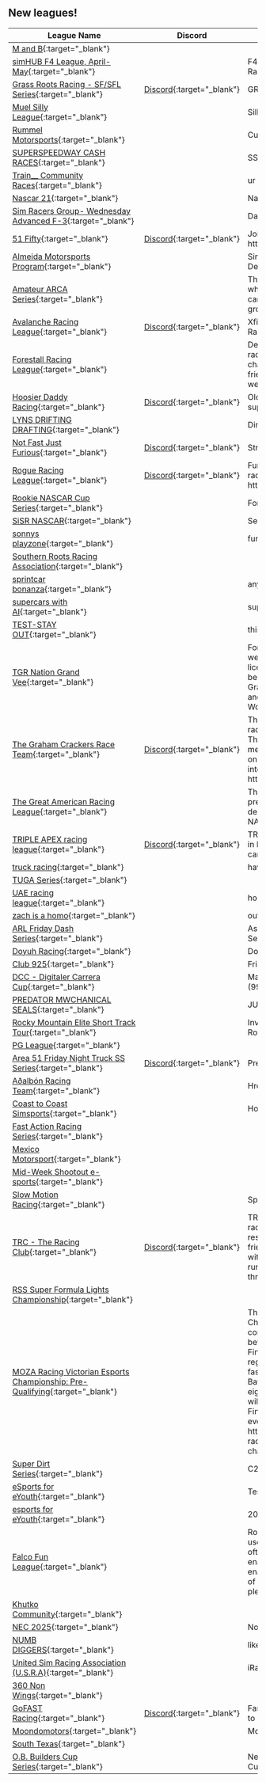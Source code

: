 ## New leagues!

| League Name | Discord | About |
|---------------------------------------------------------------------------------------------------------------------------------------------------------|----------------------------------------------------------------|------------------------------------------------------------------------------------------------------------------------------------------------------------------------------------------------------------------------------------------------------------------------------------------------------------------------------------------------------------------------------------------------------------------------------------------------------------------------------------------------------------------------------------------------------|
|[M and B](https://members.iracing.com/membersite/member/LeagueView.do?league=12440){:target="_blank"} | | |
|[simHUB F4 League, April\-May](https://members.iracing.com/membersite/member/LeagueView.do?league=12441){:target="_blank"} | |F4 Championship Presented By simHUB Race Lounge |
|[Grass Roots Racing \- SF/SFL Series](https://members.iracing.com/membersite/member/LeagueView.do?league=12446){:target="_blank"} |[Discord](https://discord.gg/grassrootsracing){:target="_blank"} |GRR Super Formula Multiclass Series |
|[Muel Silly League](https://members.iracing.com/membersite/member/LeagueView.do?league=12444){:target="_blank"} | |Silly League |
|[Rummel Motorsports](https://members.iracing.com/membersite/member/LeagueView.do?league=12447){:target="_blank"} | |Cup |
|[SUPERSPEEDWAY CASH RACES](https://members.iracing.com/membersite/member/LeagueView.do?league=12448){:target="_blank"} | |SS ONLY \. CASH PRIZES |
|[Train\_\_ Community Races](https://members.iracing.com/membersite/member/LeagueView.do?league=12443){:target="_blank"} | |ur cute |
|[Nascar 21](https://members.iracing.com/membersite/member/LeagueView.do?league=12442){:target="_blank"} | |Nascar |
|[Sim Racers Group\- Wednesday Advanced F\-3](https://members.iracing.com/membersite/member/LeagueView.do?league=12445){:target="_blank"} | |Dallara F\-3 Fixed |
|[51 Fifty](https://members.iracing.com/membersite/member/LeagueView.do?league=12460){:target="_blank"} |[Discord](https://discord.gg/HrhjNVRG){:target="_blank"} |Join the Discord\! https://discord\.gg/HrhjNVRG |
|[Almeida Motorsports Program](https://members.iracing.com/membersite/member/LeagueView.do?league=12450){:target="_blank"} | |Sim Drills For Real Life Technique Development |
|[Amateur ARCA Series](https://members.iracing.com/membersite/member/LeagueView.do?league=12453){:target="_blank"} | |This league was made so that amateurs who have leveled past being a rookie can show off their skills and potential growth\. |
|[Avalanche Racing League](https://members.iracing.com/membersite/member/LeagueView.do?league=12471){:target="_blank"} |[Discord](https://discord.gg/WQSbkCXu){:target="_blank"} |Xfinity Friday 8:30 EST\!   Join Discord To Race\! |
|[Forestall Racing League](https://members.iracing.com/membersite/member/LeagueView.do?league=12458){:target="_blank"} | |Developmental league for stock car road racing\. Meant to give oval drivers a chance to improve road racing skills in a friendly environment\. Beginners welcome\! |
|[Hoosier Daddy Racing](https://members.iracing.com/membersite/member/LeagueView.do?league=12454){:target="_blank"} |[Discord](https://discord.gg/6vkpUuG2){:target="_blank"} |Old school, white knuckle superspeedway racing league |
|[LYNS DRIFTING DRAFTING](https://members.iracing.com/membersite/member/LeagueView.do?league=12470){:target="_blank"} | |Dirt Asphalt |
|[Not Fast Just Furious](https://members.iracing.com/membersite/member/LeagueView.do?league=12469){:target="_blank"} |[Discord](https://discord.gg/kBqW3h5f){:target="_blank"} |Street Stocks\. Fixed setups |
|[Rogue Racing League](https://members.iracing.com/membersite/member/LeagueView.do?league=12451){:target="_blank"} |[Discord](https://discord.gg/UVdgPSp4){:target="_blank"} |Fun, Competitive, No BS asphalt and dirt racing league\.  Join The Discord \- https://discord\.gg/UVdgPSp4 |
|[Rookie NASCAR Cup Series](https://members.iracing.com/membersite/member/LeagueView.do?league=12459){:target="_blank"} | |For new drivers wanting to join a league |
|[SiSR NASCAR](https://members.iracing.com/membersite/member/LeagueView.do?league=12474){:target="_blank"} | |Send It Local NASCAR |
|[sonnys playzone](https://members.iracing.com/membersite/member/LeagueView.do?league=12467){:target="_blank"} | |fun time |
|[Southern Roots Racing Association](https://members.iracing.com/membersite/member/LeagueView.do?league=12457){:target="_blank"} | | |
|[sprintcar bonanza](https://members.iracing.com/membersite/member/LeagueView.do?league=12475){:target="_blank"} | |anyone who likes sprintcars |
|[supercars with AI](https://members.iracing.com/membersite/member/LeagueView.do?league=12462){:target="_blank"} | |supercars with AI |
|[TEST\-STAY OUT](https://members.iracing.com/membersite/member/LeagueView.do?league=12452){:target="_blank"} | |this is just a test |
|[TGR Nation Grand Vee](https://members.iracing.com/membersite/member/LeagueView.do?league=12473){:target="_blank"} | |Formula Vee league where everyone is welcome no matter your skill level\. D licence drivers through to A licence will be competing to be crowned TGR Nation Grand Vee Champion\. Featuring current and past official iRacing Formula Vee World Champions\. |
|[The Graham Crackers Race Team](https://members.iracing.com/membersite/member/LeagueView.do?league=12466){:target="_blank"} |[Discord](https://discord.gg/NsA94Q3njJ){:target="_blank"} |This league is for The Graham Crackers race team only\. If you wish to apply to The Graham Crackers race team look me up on Discord\. My name is draft\_me on Discord\. Or use this link to come right into our channel\. https://discord\.gg/NsA94Q3njJ |
|[The Great American Racing League](https://members.iracing.com/membersite/member/LeagueView.do?league=12449){:target="_blank"} | |The Great American Racing League is a premier online racing league focused on delivering a realistic, competitive NASCAR\-style racing experience\. |
|[TRIPLE APEX racing league](https://members.iracing.com/membersite/member/LeagueView.do?league=12472){:target="_blank"} |[Discord](https://discord.gg/Y7ubnxBa){:target="_blank"} |TRIPLE APEX racing league \- specialize in Multiclass races with GT3 & LMP2 cars\. |
|[truck racing](https://members.iracing.com/membersite/member/LeagueView.do?league=12468){:target="_blank"} | |have fun racing nascar truck series |
|[TUGA Series](https://members.iracing.com/membersite/member/LeagueView.do?league=12456){:target="_blank"} | | |
|[UAE racing league](https://members.iracing.com/membersite/member/LeagueView.do?league=12464){:target="_blank"} | |hosted by NL RACING |
|[zach is a homo](https://members.iracing.com/membersite/member/LeagueView.do?league=12461){:target="_blank"} | |out here turning laps |
|[ARL Friday Dash Series](https://members.iracing.com/membersite/member/LeagueView.do?league=12455){:target="_blank"} | |Ascent Racing League's Friday Dash Series |
|[Doyuh Racing](https://members.iracing.com/membersite/member/LeagueView.do?league=12463){:target="_blank"} | |Doyuhs vs Shoeyuhs |
|[Club 925](https://members.iracing.com/membersite/member/LeagueView.do?league=12478){:target="_blank"} | |Friendly & Clean Group of Drivers |
|[DCC \- Digitaler Carrera Cup](https://members.iracing.com/membersite/member/LeagueView.do?league=12479){:target="_blank"} | |Markencup auf Basis Porsche 911 \(992\) GT3 Cup |
|[PREDATOR MWCHANICAL SEALS](https://members.iracing.com/membersite/member/LeagueView.do?league=12477){:target="_blank"} | |JUST A BUNCH OF GOOD OLD BOYS |
|[Rocky Mountain Elite Short Track Tour](https://members.iracing.com/membersite/member/LeagueView.do?league=12476){:target="_blank"} | |Invite only short track series for mostly Rocky mountain region racers\. |
|[PG League](https://members.iracing.com/membersite/member/LeagueView.do?league=12480){:target="_blank"} | | |
|[Area 51 Friday Night Truck SS Series](https://members.iracing.com/membersite/member/LeagueView.do?league=12481){:target="_blank"} |[Discord](https://discord.gg/ctS7c5WQkY){:target="_blank"} |Presented by Wagoner's Welding |
|[Aðalbón Racing Team](https://members.iracing.com/membersite/member/LeagueView.do?league=12488){:target="_blank"} | |Hreinlega Hraðari |
|[Coast to Coast Simsports](https://members.iracing.com/membersite/member/LeagueView.do?league=12486){:target="_blank"} | |House Driver Bash |
|[Fast Action Racing Series](https://members.iracing.com/membersite/member/LeagueView.do?league=12487){:target="_blank"} | | |
|[Mexico Motorsport](https://members.iracing.com/membersite/member/LeagueView.do?league=12482){:target="_blank"} | | |
|[Mid\-Week Shootout e\-sports](https://members.iracing.com/membersite/member/LeagueView.do?league=12489){:target="_blank"} | | |
|[Slow Motion Racing](https://members.iracing.com/membersite/member/LeagueView.do?league=12483){:target="_blank"} | |Spaß Liga |
|[TRC \- The Racing Club](https://members.iracing.com/membersite/member/LeagueView.do?league=12484){:target="_blank"} |[Discord](https://discord.gg/pQsfB6YQFH){:target="_blank"} |TRC is a club for everyone, from new racers to the enthusiasts\. We prioritize respectful and clean racing between friends\. Join our discord and hangout with us during the race, we also plan and run endurance teams for special events through our discord\. |
|[RSS Super Formula Lights Championship](https://members.iracing.com/membersite/member/LeagueView.do?league=12485){:target="_blank"} | | |
|[MOZA Racing Victorian Esports Championship: Pre\-Qualifying](https://members.iracing.com/membersite/member/LeagueView.do?league=12490){:target="_blank"} | |The MOZA Racing Victorian Esports Championship is split into two components with Pre\-Qualifying held between 14\-20 April and in\-person Finals on 3\-4 May at MotorEx\. Once registered, competitors can set their fastest lap around Mount Panorama, Bathurst in a BMW M2 CSR\. The fastest eight drivers and four wildcard entries will then be invited to compete in the Finals\. Competitors competing in this event MUST register via the event page: https://esports\.motorsport\.org\.au/moza\-racing\-victorian\-esports\-championship\-2025 |
|[Super Dirt Series](https://members.iracing.com/membersite/member/LeagueView.do?league=12491){:target="_blank"} | |C2C Charity League |
|[eSports for eYouth](https://members.iracing.com/membersite/member/LeagueView.do?league=12492){:target="_blank"} | |Testing |
|[esports for eYouth](https://members.iracing.com/membersite/member/LeagueView.do?league=12493){:target="_blank"} | |2025 |
|[Falco Fun League](https://members.iracing.com/membersite/member/LeagueView.do?league=12496){:target="_blank"} | |Road Course and Oval Racing\. We often use AI Cars to fill out the field\. We will often run with Damage Disabled, NOT to enable crashing or bumping, but the enable folks to continue on in the event of a crash\.   We also use iRacing Chat, so please have a Mic hooked up\. |
|[Khutko Community](https://members.iracing.com/membersite/member/LeagueView.do?league=12494){:target="_blank"} | | |
|[NEC 2025](https://members.iracing.com/membersite/member/LeagueView.do?league=12495){:target="_blank"} | |Nordic Esport Championship |
|[NUMB DIGGERS](https://members.iracing.com/membersite/member/LeagueView.do?league=12497){:target="_blank"} | |like to see homos naked? |
|[United Sim Racing Association \(U\.S\.R\.A\)](https://members.iracing.com/membersite/member/LeagueView.do?league=12498){:target="_blank"} | |iRacing League focused on GT and Oval |
|[360 Non Wings](https://members.iracing.com/membersite/member/LeagueView.do?league=12499){:target="_blank"} | | |
|[GoFAST Racing](https://members.iracing.com/membersite/member/LeagueView.do?league=12501){:target="_blank"} |[Discord](https://discord.gg/Nu7zyAWW){:target="_blank"} |Fastest league on ACC consoles comes to iRacing\! |
|[Moondomotors](https://members.iracing.com/membersite/member/LeagueView.do?league=12502){:target="_blank"} | |Moondomist |
|[South Texas](https://members.iracing.com/membersite/member/LeagueView.do?league=12503){:target="_blank"} | | |
|[O\.B\. Builders Cup Series](https://members.iracing.com/membersite/member/LeagueView.do?league=12500){:target="_blank"} | |NextGen Cup Series League \- Winston Cup Style |

